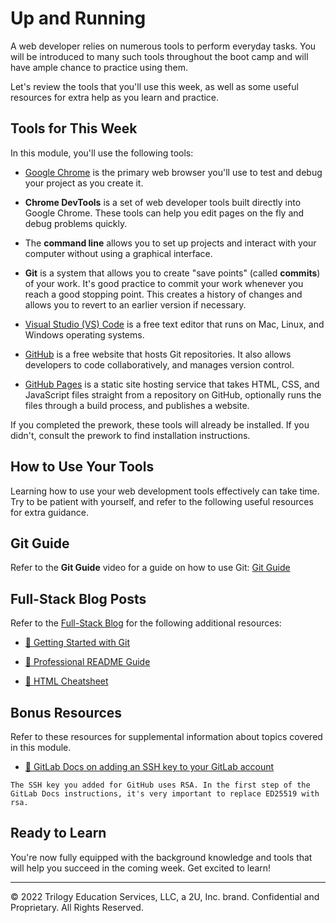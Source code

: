 # Up and Running
A web developer relies on numerous tools to perform everyday tasks. You will be introduced to many such tools throughout the boot camp and will have ample chance to practice using them.

Let's review the tools that you'll use this week, as well as some useful resources for extra help as you learn and practice.

## Tools for This Week
In this module, you'll use the following tools:
* [Google Chrome](https://www.google.com/chrome/) is the primary web browser you'll use to test and debug your project as you create it.

* **Chrome DevTools** is a set of web developer tools built directly into Google Chrome. These tools can help you edit pages on the fly and debug problems quickly.

* The **command line** allows you to set up projects and interact with your computer without using a graphical interface.

* **Git** is a system that allows you to create "save points" (called **commits**) of your work. It's good practice to commit your work whenever you reach a good stopping point. This creates a history of changes and allows you to revert to an earlier version if necessary.

* [Visual Studio (VS) Code](https://code.visualstudio.com/) is a free text editor that runs on Mac, Linux, and Windows operating systems.

* [GitHub](https://github.com/) is a free website that hosts Git repositories. It also allows developers to code collaboratively, and manages version control.

* [GitHub Pages](https://pages.github.com/) is a static site hosting service that takes HTML, CSS, and JavaScript files straight from a repository on GitHub, optionally runs the files through a build process, and publishes a website.

If you completed the prework, these tools will already be installed. If you didn't, consult the prework to find installation instructions.

## How to Use Your Tools
Learning how to use your web development tools effectively can take time. Try to be patient with yourself, and refer to the following useful resources for extra guidance.

## Git Guide
Refer to the **Git Guide** video for a guide on how to use Git: [Git Guide](https://www.youtube.com/watch?v=tRZGeaHPoaw)

## Full-Stack Blog Posts
Refer to the [Full-Stack Blog](https://coding-boot-camp.github.io/full-stack/) for the following additional resources:

* [📖 Getting Started with Git](https://coding-boot-camp.github.io/full-stack/git/getting-started-with-git)

* [📖 Professional README Guide](https://coding-boot-camp.github.io/full-stack/github/professional-readme-guide)


* [📖 HTML Cheatsheet](https://coding-boot-camp.github.io/full-stack/html/html-cheatsheet)

## Bonus Resources
Refer to these resources for supplemental information about topics covered in this module.

* [📖 GitLab Docs on adding an SSH key to your GitLab account](https://docs.gitlab.com/ee/ssh/#add-an-ssh-key-to-your-gitlab-account)

```
The SSH key you added for GitHub uses RSA. In the first step of the GitLab Docs instructions, it's very important to replace ED25519 with rsa.
```

## Ready to Learn
You're now fully equipped with the background knowledge and tools that will help you succeed in the coming week. Get excited to learn!

---
© 2022 Trilogy Education Services, LLC, a 2U, Inc. brand. Confidential and Proprietary. All Rights Reserved.
